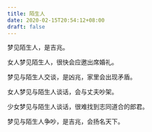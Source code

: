 ```yaml
---
title: 陌生人
date: 2020-02-15T20:54:12+08:00
draft: false
---
```


梦见陌生人，是吉兆。<br>


女人梦见陌生人，很快会应邀出席婚礼。<br>


梦见与陌生人交谈，是凶兆，家里会出现矛盾。<br>


女人梦见与陌生人谈话，会与丈夫吵架。<br>


少女梦见与陌生人谈话，很难找到志同道合的郎君。<br>


梦见与陌生人争吵，是吉兆，会扬名天下。<br>
